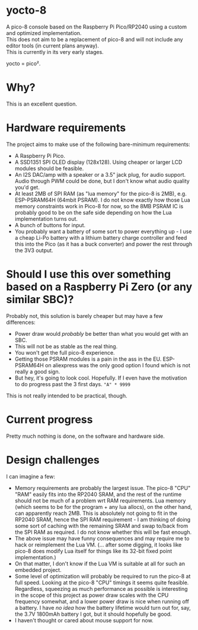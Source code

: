 # yocto-8

A pico-8 console based on the Raspberry Pi Pico/RP2040 using a custom and optimized implementation.  
This does not aim to be a replacement of pico-8 and will not include any editor tools (in current plans anyway).  
This is currently in its very early stages.

yocto = pico².

# Why?

This is an excellent question.

# Hardware requirements

The project aims to make use of the following bare-minimum requirements:
- A Raspberry Pi Pico.
- A SSD1351 SPI OLED display (128x128). Using cheaper or larger LCD modules should be feasible.
- An I2S DAC/amp with a speaker or a 3.5" jack plug, for audio support. Audio through PWM could be done, but I don't know what audio quality you'd get.
- At least 2MB of SPI RAM (as "lua memory" for the pico-8 is 2MB), e.g. ESP-PSRAM64H (64mbit PSRAM). I do not know exactly how those Lua memory constraints work in Pico-8 for now, so the 8MB PSRAM IC is probably good to be on the safe side depending on how the Lua implementation turns out.
- A bunch of buttons for input.
- You probably want a battery of some sort to power everything up - I use a cheap Li-Po battery with a lithium battery charge controller and feed this into the Pico (as it has a buck converter) and power the rest through the 3V3 output.

# Should I use this over something based on a Raspberry Pi Zero (or any similar SBC)?

Probably not, this solution is barely cheaper but may have a few differences:
- Power draw would _probably_ be better than what you would get with an SBC.
- This will not be as stable as the real thing.
- You won't get the full pico-8 experience.
- Getting those PSRAM modules is a pain in the ass in the EU. ESP-PSRAM64H on aliexpress was the only good option I found which is not really a good sign.
- But hey, it's going to look cool. Hopefully. If I even have the motivation to do progress past the 3 first days. `"A" * 9999`

This is not really intended to be practical, though.

# Current progress

Pretty much nothing is done, on the software and hardware side.

# Design challenges

I can imagine a few:
- Memory requirements are probably the largest issue. The pico-8 "CPU" "RAM" easily fits into the RP2040 SRAM, and the rest of the runtime should not be much of a problem wrt RAM requirements. Lua memory (which seems to be for the program + any lua allocs), on the other hand, can apparently reach 2MB. This is absolutely not going to fit in the RP2040 SRAM, hence the SPI RAM requirement - I am thinking of doing some sort of caching with the remaining SRAM and swap to/back from the SPI RAM as required. I do not know whether this will be fast enough.
- The above issue may have funny consequences and may require me to hack or reimplement the Lua VM. (... after some digging, it looks like pico-8 does modify Lua itself for things like its 32-bit fixed point implementation.)
- On that matter, I don't know if the Lua VM is suitable at all for such an embedded project.
- Some level of optimization will probably be required to run the pico-8 at full speed. Looking at the pico-8 "CPU" timings it seems quite feasible. Regardless, squeezing as much performance as possible is interesting in the scope of this project as power draw scales with the CPU frequency somewhat, and a lower power draw is nice when running off a battery. I have _no idea_ how the battery lifetime would turn out for, say, the 3.7V 1800mAh battery I got, but it should hopefully be good.
- I haven't thought or cared about mouse support for now.
